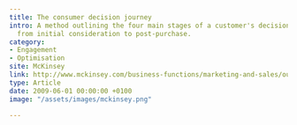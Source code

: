 ```yaml
---
title: The consumer decision journey
intro: A method outlining the four main stages of a customer's decision-making process,
  from initial consideration to post-purchase.
category:
- Engagement
- Optimisation
site: McKinsey
link: http://www.mckinsey.com/business-functions/marketing-and-sales/our-insights/the-consumer-decision-journey
type: Article
date: 2009-06-01 00:00:00 +0100
image: "/assets/images/mckinsey.png"

---
```

